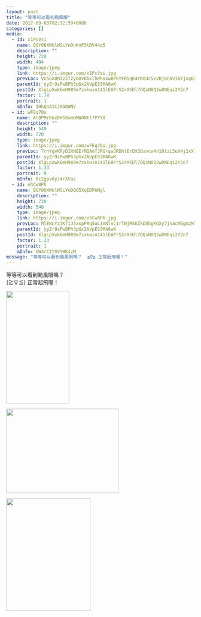 ```yaml
---
layout: post
title: "等等可以看到颱風眼" 
date: 2017-09-03T02:32:59+0000 
categories: [] 
media:
  - id: x1PcVsi
    name: QGY06XWklWSLYnDnKnP3tDV44q5
    description: ""   
    height: 720
    width: 404
    type: image/jpeg
    link: https://i.imgur.com/x1PcVsi.jpg
    prevLoc: Vx5oX8M32JTZy00VB5xlhPkoxwBPkYFR5qK4rK83c5xVBj6n8vI6Yjxq656Du2nXZNjB4WTy3RLnGEXmtWAqnKVX0jSGO5pRxKMZiqL4yoZkK0fX96w1E5ELHn8o4PZ20wiVPX7QJ7VmsBQqyqYNwYFRVRr5V6K5I0kOM0mAY4sv88W9NVMliEBmKyy1r7IwE8M83ZK6fpoLy58JAPhwgA06Mr9vcrOrnJ2xMrtqzj6lRRyVuB1kREnD18UK8VzY19DOt4E
    parentId: yyZr9zPwBPh3pGx2AVpES3MA8wK
    postId: XlgLpXwk6mH989m7zxkwin141lEAPrS2rX5Dl7OQsN0Q2wDNEqi2Y2n7
    factor: 1.78
    portrait: 1
    mInfo: IHhQnAICJXGDWNV
  - id: wFEq7Qu
    name: AlBPMrD6zDH58xmOMWONtl7PYY8
    description: ""   
    height: 540
    width: 720
    type: image/jpeg
    link: https://i.imgur.com/wFEq7Qu.jpg
    prevLoc: 7rnYgvKPyDIRNEErMQAmTJRGrgwJRDhlErDX3Dzvcw4n18lzL5uX4j2xXlXnIREZQE8jyBIZO4KoBNR0f4rDGn42E7c127YwK79EfBpMNoK4v1Sgmv8JVvXwskgjpB408XCGVQ6lqrj2HvMZM4zwLEsLEXX45z8GILv0oVpp6PCVgEALw22NFRrNWBRN7Giw6r1ypJG1UP0EoJVlZgILnjrjJDREI98Ol2mN0Lcpgzq02pNQszgW02mWRLhjgw59B4X3
    parentId: yyZr9zPwBPh3pGx2AVpES3MA8wK
    postId: XlgLpXwk6mH989m7zxkwin141lEAPrS2rX5Dl7OQsN0Q2wDNEqi2Y2n7
    factor: 1.33
    portrait: 0
    mInfo: Bc2gpvKyJ4rXVaz
  - id: ehCw8Ph
    name: QGY06XWklWSLYnDQO5XqIDPANgl
    description: ""   
    height: 720
    width: 540
    type: image/jpeg
    link: https://i.imgur.com/ehCw8Ph.jpg
    prevLoc: MlENLYz3K7IJ3xxpPRq5uL1XNlvL1rTWjMkKZkD5hgKQXy7jnAcM5gmzM7MDcg2LY7xQvqi7PEjJGoqYS83JEYw5EvSP7kEoJm84cMrzo40wLDtgqnAA7zjRHOW2j0p1qqHRERBErBlxSJVovRA90miR9lDZNB3QCKQPYKkgmlFEDDBQzmoLCBk6RAAW40hmQnWK4W13IRqRl3qYP2C90X7w7xrYCyLQXMD1YKuMrp8KrxxYc5YVKn9yLgfPprXElow1sRY
    parentId: yyZr9zPwBPh3pGx2AVpES3MA8wK
    postId: XlgLpXwk6mH989m7zxkwin141lEAPrS2rX5Dl7OQsN0Q2wDNEqi2Y2n7
    factor: 1.33
    portrait: 1
    mInfo: GW4rCIYSVYHKJzM
message: "等等可以看到颱風眼嗎？  ≧∇≦ 正常起飛喔！"
---
```


等等可以看到颱風眼嗎？  
(≧∇≦) 正常起飛喔！


[//]: #media:  
<a href="https://i.imgur.com/x1PcVsi.jpg"><img src="https://i.imgur.com/x1PcVsi.jpg" height="300" width="168" /></a> 
  

<a href="https://i.imgur.com/wFEq7Qu.jpg"><img src="https://i.imgur.com/wFEq7Qu.jpg" height="225" width="300" /></a> 
  

<a href="https://i.imgur.com/ehCw8Ph.jpg"><img src="https://i.imgur.com/ehCw8Ph.jpg" height="300" width="225" /></a> 
 
